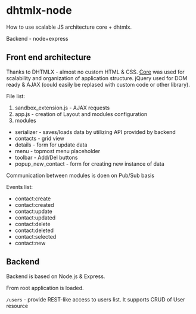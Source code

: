 dhtmlx-node
===========

How to use scalable JS architecture core + dhtmlx.

Backend - node+express

Front end architecture
----------------------
Thanks to DHTMLX - almost no custom HTML & CSS.
[Core](https://github.com/tmorozov/core) was used for scalability and organization of application structure.
jQuery used for DOM ready & AJAX (could easily be replased with custom code or other library).

File list:

1. sandbox_extension.js - AJAX requests
2. app.js - creation of Layout and modules configuration
3. modules

* serializer - saves/loads data by utilizing API provided by backend
* contacts - grid view
* details - form for update data
* menu - topmost menu placeholder
* toolbar - Add/Del buttons
* popup_new_contact - form for creating new instance of data

Communication between modules is doen on Pub/Sub basis

Events list:

* contact:create
* contact:created
* contact:update
* contact:updated
* contact:delete
* contact:deleted
* contact:selected
* contact:new

Backend
-------
Backend is based on Node.js & Express.

From root application is loaded.

`/users` - provide REST-like access to users list. It supports CRUD of User resource
